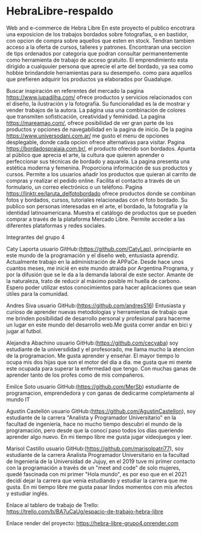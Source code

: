 # HebraLibre-respaldo
Web and e-commerce de Hebra Libre
En este proyecto el publico encotrara una exposicion de los trabajos bordados sobre fotografias, o en bastidor, con opcion de compra sobre aquellos que esten en stock. Tendran tambien acceso a la oferta de cursos, talleres y patrones. Encontraran una seccion de tips ordenados por categoria que podran consultar permanentemente como herramienta de trabajo de acceso gratuito. El emprendimiento esta dirigido a cualquuier persona que aprecie el arte del bordado, ya sea como hobbie brindandole herramientas para su desempeño. como para aquellos que prefieren adquirir los productos ya elaborados por Guadalupe.


Buscar inspiración en referentes del mercado
la pagina https://www.jupadilha.com/ ofrece productos y servicios relacionados con el diseño, la ilustración y la fotografía. Su funcionalidad  es la de mostrar y vender trabajos de la autora. La página usa una combinación de colores que transmiten sofisticación, creatividad y feminidad.
La pagina https://mareamao.com/, ofrece posibilidad de ver gran parte de los productos y opciones de navegabilidad en la pagina de inicio.
De la pagina https://www.universodani.com.ar/ me gusto el menu de opciones desplegable, donde cada opcion ofrece alternativas para visitar.
Pagina https://bordadospraiaia.com.br/, el producto ofrecido son bordados. Apunta al público que aprecia el arte, la cultura que quieren aprender o perfeccionar sus técnicas de bordado y aquarela. La pagina presenta una estética moderna y femenina. Proporciona información de sus productos y cursos. Permite a los usuarios añadir los productos que quieran al carrito de compras y realizar el pedido online. Facilita el contacto a través de un formulario, un correo electrónico o un teléfono.
Pagina https://linktr.ee/laruta_delfotobordado ofrece productos donde se combinan fotos y bordados, cursos, tutoriales relacionadas con el foto bordado. Su publico son personas interesadas en el arte, el bordado, la fotografía y la identidad latinoamericana. Muestra el catálogo de productos que se pueden comprar a través de la plataforma Mercado Libre. Permite acceder a las diferentes plataformas y redes sociales.


Integrantes del grupo 4


Caty Laporta usuario GitHub:(https://github.com/CatyLap), principiante en este mundo de la programación y el diseño web, entusiasta aprendiz. Actualmente trabajo en la administración de APPaCe. Desde hace unos cuantos meses, me inicié en este mundo atraida por Argentina Programa, y por la difusión que se le da a la demanda laboral de este sector. Amante de la naturaleza, trato de reducir al máximo posible mi huella de carbono. Espero poder utilizar estos conocimientos para hacer aplicaciones que sean útiles para la comunidad.

Andres Siva usuario GitHub:(https://github.com/andresS16) Entusiasta y curioso de aprender nuevas metodologias y herramientas de trabajo que me brinden posibilidad de desarrollo personal y profesional para hacerme un lugar en este mundo del desarrollo web.Me gusta correr andar en bici y jugar al futbol.

Alejandra Abachino usuario GitHub:(https://github.com/cecyaba) soy estudiante de la universdidad y el profesorado, me llama mucho la atencion de la programacion. Me gusta aprender y enseñar. El mayor tiempo lo ocupa mis dos hijas que son el motor del dia a dia. me gusta que mi mente este ocupada para superar la enfermedad que tengo. Con muchas ganas de aprender tanto de los profes como de mis compañeros.

Emilce Soto usuario GitHub:(https://github.com/MerSb) estudiante de programacion, emprendedora y con ganas de dedicarme completamente al mundo IT

Agustin Castellón usuario GitHub:(https://github.com/AgustinCastellon), soy estudiante de la carrera "Analista y Programador Universitario" en la facultad de ingeniería, hace no mucho tiempo descubri el mundo de la programación, pero desde que la conocí paso todos los días queriendo aprender algo nuevo. En mi tiempo libre me gusta jugar videojuegos y leer. 

Marisol Castillo usuario GitHub:(https://github.com/marisolpatri77), soy estudiante de la carrera Analista Programador Universitario en la facultad de Ingeniería de la Universidad de Jujuy, en el 2019 tuve mi primer contacto con la programación a través de un "meet and code" de solo mujeres, quedé fascinada con mi primer "Hola mundo", es por eso que en el 2021 decidí dejar la carrera que venía estudiando y estudiar la carrera que me gusta. En mi tiempo libre me gusta pasar lindos momentos con mis afectos y estudiar inglés.


Enlace al tablero de trabajo de Trello: https://trello.com/b/BA7uCaUg/espacio-de-trabajo-hebra-libre

Enlace render del proyecto: https://hebra-libre-grupo4.onrender.com